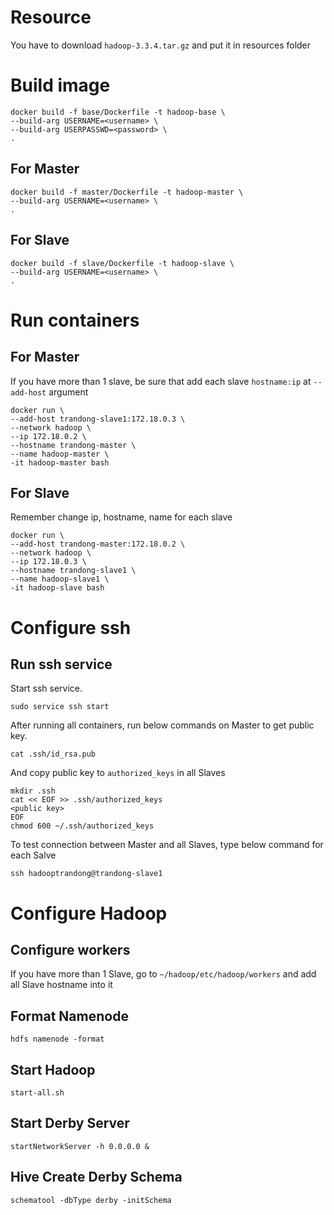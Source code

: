 # Resource

You have to download `hadoop-3.3.4.tar.gz` and put it in resources folder

# Build image

```
docker build -f base/Dockerfile -t hadoop-base \
--build-arg USERNAME=<username> \
--build-arg USERPASSWD=<password> \
.
```

## For Master

```
docker build -f master/Dockerfile -t hadoop-master \
--build-arg USERNAME=<username> \
.
```

## For Slave

```
docker build -f slave/Dockerfile -t hadoop-slave \
--build-arg USERNAME=<username> \
.
```

# Run containers

## For Master

If you have more than 1 slave, be sure that add each slave `hostname:ip` at `--add-host` argument
```
docker run \
--add-host trandong-slave1:172.18.0.3 \
--network hadoop \
--ip 172.18.0.2 \
--hostname trandong-master \
--name hadoop-master \
-it hadoop-master bash
```

## For Slave

Remember change ip, hostname, name for each slave
```
docker run \
--add-host trandong-master:172.18.0.2 \
--network hadoop \
--ip 172.18.0.3 \
--hostname trandong-slave1 \
--name hadoop-slave1 \
-it hadoop-slave bash
```

# Configure ssh

## Run ssh service

Start ssh service.
```
sudo service ssh start
```

After running all containers, run below commands on Master to get public key.
```
cat .ssh/id_rsa.pub
```
And copy public key to `authorized_keys` in all Slaves

```
mkdir .ssh
cat << EOF >> .ssh/authorized_keys
<public key>
EOF
chmod 600 ~/.ssh/authorized_keys
```

To test connection between Master and all Slaves, type below command for each Salve
```
ssh hadooptrandong@trandong-slave1
```

# Configure Hadoop

## Configure workers

If you have more than 1 Slave, go to `~/hadoop/etc/hadoop/workers` and add all Slave hostname into it

## Format Namenode

```
hdfs namenode -format
```

## Start Hadoop

```
start-all.sh
```

## Start Derby Server

```
startNetworkServer -h 0.0.0.0 &
```

## Hive Create Derby Schema

```
schematool -dbType derby -initSchema
```